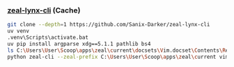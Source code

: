 ### [zeal-lynx-cli](https://github.com/Sanix-Darker/zeal-lynx-cli) (Cache)

```sh
git clone --depth=1 https://github.com/Sanix-Darker/zeal-lynx-cli
uv venv
.venv\Scripts\activate.bat
uv pip install argparse xdg==5.1.1 pathlib bs4
ls C:\Users\User\Scoop\apps\zeal\current\docsets\Vim.docset\Contents\Resources\Documents
python zeal-cli --zeal-prefix C:\Users\User\Scoop\apps\zeal\current vim arabic
```